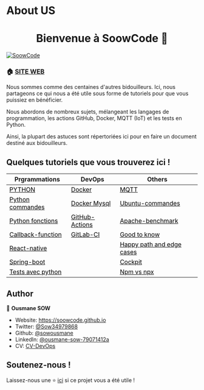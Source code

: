 # About US
<h1 align="center">Bienvenue à SoowCode 👋</h1>
<p>
  <a href="https://soowcode.github.io/" target="_blank">
    <img alt="SoowCode" src="https://img.shields.io/badge/website-yes-brightgreen.svg" />
  </a>
</p>

### 🏠 [SITE WEB](https://soowcode.github.io/)

Nous sommes comme des centaines d'autres bidouilleurs. Ici, nous partageons ce qui nous a été utile sous forme de tutoriels pour que vous puissiez en bénéficier.

Nous abordons de nombreux sujets, mélangeant les langages de programmation, les actions GitHub, Docker, MQTT (IoT) et les tests en Python.

Ainsi, la plupart des astuces sont répertoriées ici pour en faire un document destiné aux bidouilleurs.

## Quelques tutoriels que vous trouverez ici !

Prgrammations | DevOps | Others      
------- | ---------------- | ---------- 
<a  style="text-decoration: underline; color:black"  href="https://soowcode.github.io/python-/">PYTHON</a>  | <a  style="text-decoration: underline; color:black"  href="https://soowcode.github.io/docker-/">Docker</a>| <a  style="text-decoration: underline; color:black"  href="https://soowcode.github.io/MQTT/" >MQTT</a> 
<a  style="text-decoration: underline; color:black"  href="https://soowcode.github.io/python-commandes/">Python commandes</a>  | <a  style="text-decoration: underline; color:black"  href="https://soowcode.github.io/docker-mysql/">Docker Mysql</a>        | <a  style="text-decoration: underline; color:black"  href="https://soowcode.github.io/Ubuntu-commandes/" >Ubuntu-commandes</a>       
<a  style="text-decoration: underline; color:black"  href="https://soowcode.github.io/python-functions/">Python fonctions</a>   | <a  style="text-decoration: underline; color:black"  href="https://soowcode.github.io/github-actions/">GitHub-Actions</a> | <a  style="text-decoration: underline; color:black"  href="https://soowcode.github.io/apache-benchmark/">Apache-benchmark</a>
 <a  style="text-decoration: underline; color:black"  href="https://soowcode.github.io/callback-function/" >Callback-function</a>| <a  style="text-decoration: underline; color:black"  href="https://soowcode.github.io/gitlab_ci/">GitLab-CI</a>|<a  style="text-decoration: underline; color:black"  href="https://soowcode.github.io/good-to-know/">Good to know</a>
<a  style="text-decoration: underline; color:black"  href="https://soowcode.github.io/react-native/">React-native</a>|  |<a  style="text-decoration: underline; color:black"  href="https://soowcode.github.io/happy-path-and-edge-cases/" >Happy path and edge cases</a>
<a  style="text-decoration: underline; color:black"  href="https://soowcode.github.io/spring-boot/" >Spring-boot</a> |  |<a  style="text-decoration: underline; color:black"  href="https://thanos.savoirguinee.com/cockpit/">Cockpit</a>
<a  style="text-decoration: underline; color:black"  href="https://soowcode.github.io/tests/">Tests avec python</a> |  | <a  style="text-decoration: underline; color:black"  href="https://soowcode.github.io/npm-vs-npx/">Npm vs npx</a>



<h2> Author</h2>

👤 **Ousmane SOW**

- Website: https://soowcode.github.io
- Twitter: [@Sow34979868](https://twitter.com/Sow34979868)
- Github: [@sowousmane](https://github.com/sowousmane)
- LinkedIn: [@ousmane-sow-79071412a](https://www.linkedin.com/in/ousmane-sow-79071412a/)
- CV: [CV-DevOps](https://soowcode.github.io/files/cv/CV_Ousmane_SOW.pdf)

<h2>Soutenez-nous !</h2>

Laissez-nous une ⭐️  [ici](https://github.com/sowousmane) si ce projet vous a été utile !
